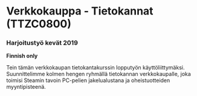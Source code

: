# Verkkokauppa - Tietokannat (TTZC0800)

### Harjoitustyö kevät 2019

<p><b>Finnish only</b></p>

<p>Tein tämän verkkokaupan tietokantakurssin lopputyön käyttöliittymäksi. Suunnittelimme kolmen hengen ryhmällä tietokannan verkkokaupalle, joka toimisi Steamin tavoin PC-pelien jakelualustana ja oheistuotteiden myyntipisteenä.</p>
